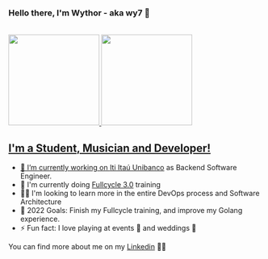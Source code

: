  ### Hello there, I'm Wythor - aka wy7 👋
 
 <br>

 <div>
  <a href="https://github.com/iamwy7">
  <img height="180em" src="https://github-readme-stats.vercel.app/api?username=iamwy7&show_icons=true&theme=radical&include_all_commits=true&count_private=true"/>
  <img height="180em" src="https://github-readme-stats.vercel.app/api/top-langs/?username=iamwy7&layout=compact&langs_count=7&theme=radical"/>
</div>
  
## I'm a Student, Musician and Developer!

- 🏬 I’m currently working on [Iti Itaú Unibanco][iti] as Backend Software Engineer.
- 🌱 I'm currently doing [Fullcycle 3.0][fullcycle] training
- 💪🏼 I'm looking to learn more in the entire DevOps process and Software Architecture
- 📒 2022 Goals: Finish my Fullcycle training, and improve my Golang experience.
- ⚡ Fun fact: I love playing at events 🥁 and weddings 🎺

You can find more about me on my [Linkedin][linkedin] 👨‍💻

[fullcycle]: https://www.youtube.com/channel/UCMUoZehUZBhLb8XaTc8TQrA
[linkedin]: https://linkedin.com/in/wythor-b-5910b315b/
[iti]: https://iti.itau/
